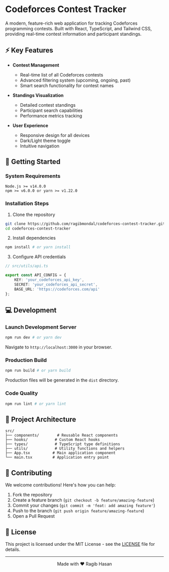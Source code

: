 # Codeforces Contest Tracker

A modern, feature-rich web application for tracking Codeforces programming contests. Built with React, TypeScript, and Tailwind CSS, providing real-time contest information and participant standings.

## ⚡ Key Features

* **Contest Management**
  * Real-time list of all Codeforces contests
  * Advanced filtering system (upcoming, ongoing, past)
  * Smart search functionality for contest names

* **Standings Visualization**
  * Detailed contest standings
  * Participant search capabilities
  * Performance metrics tracking

* **User Experience**
  * Responsive design for all devices
  * Dark/Light theme toggle
  * Intuitive navigation

## 🚀 Getting Started

### System Requirements

```
Node.js >= v14.0.0
npm >= v6.0.0 or yarn >= v1.22.0
```

### Installation Steps

1. Clone the repository
```bash
git clone https://github.com/ragibmondal/codeforces-contest-tracker.git
cd codeforces-contest-tracker
```

2. Install dependencies
```bash
npm install # or yarn install
```

3. Configure API credentials
```typescript
// src/utils/api.ts

export const API_CONFIG = {
    KEY: 'your_codeforces_api_key',
    SECRET: 'your_codeforces_api_secret',
    BASE_URL: 'https://codeforces.com/api'
};
```

## 💻 Development

### Launch Development Server
```bash
npm run dev # or yarn dev
```
Navigate to `http://localhost:3000` in your browser.

### Production Build
```bash
npm run build # or yarn build
```
Production files will be generated in the `dist` directory.

### Code Quality
```bash
npm run lint # or yarn lint
```

## 📁 Project Architecture

```
src/
├── components/        # Reusable React components
├── hooks/            # Custom React hooks
├── types/            # TypeScript type definitions
├── utils/            # Utility functions and helpers
├── App.tsx          # Main application component
└── main.tsx         # Application entry point
```

## 🤝 Contributing

We welcome contributions! Here's how you can help:

1. Fork the repository
2. Create a feature branch (`git checkout -b feature/amazing-feature`)
3. Commit your changes (`git commit -m 'feat: add amazing feature'`)
4. Push to the branch (`git push origin feature/amazing-feature`)
5. Open a Pull Request

## 📝 License

This project is licensed under the MIT License - see the [LICENSE](LICENSE) file for details.

---

<div align="center">
Made with ❤️ Ragib Hasan
</div>